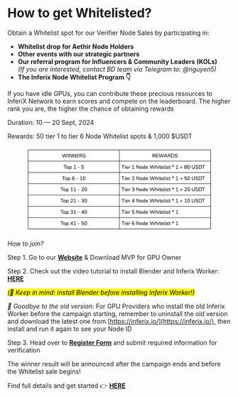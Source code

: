 # How to get Whitelisted?

Obtain a Whitelist spot for our Verifier Node Sales by participating in:

* **Whitelist drop for Aethir Node Holders**&#x20;
* **Other events with our strategic partners**&#x20;
* **Our referral program for Influencers & Community Leaders (KOLs)**\
  _(If you are interested, contact BD team via Telegram to: @nguyen5)_
* **The Inferix Node Whitelist Program 👇**

If you have idle GPUs, you can contribute these precious resources to InferiX Network to earn scores and compete on the leaderboard. The higher rank you are, the higher the chance of obtaining rewards

Duration: 10 — 20 Sept, 2024

Rewards: 50 tier 1 to tier 6 Node Whitelist spots & 1,000 $USDT

<figure><img src="../../.gitbook/assets/image.png" alt=""><figcaption></figcaption></figure>

_How to join?_

Step 1. Go to our [**Website**](https://inferix.io/) & Download MVP for GPU Owner

Step 2. Check out the video tutorial to install Blender and Inferix Worker: [**HERE**](https://www.youtube.com/watch?v=ZPH9tKSPcsE\&t=1s)

_<mark style="background-color:yellow;">(📌 Keep in mind: install Blender before installing Inferix Worker!)</mark>_

_**👋** Goodbye to the old version:_ For GPU Providers who install the old Inferix Worker before the campaign starting, remember to uninstall the old version and download the latest one from [https://inferix.io/](https://inferix.io/), then install and run it again to see your Node ID

Step 3. Head over to [**Register Form**](https://inferix.io/register) and submit required information for verification

The winner result will be announced after the campaign ends and before the Whitelist sale begins!

Find full details and get started 👉 [**HERE**](https://medium.com/@inferixgpu/inferix-node-whitelist-program-78b278568fc7)
